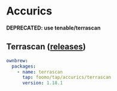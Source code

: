 # Accurics

**DEPRECATED: use tenable/terrascan**

## Terrascan ([releases](https://github.com/accurics/terrascan/releases))

```yaml
ownbrew:
  packages:
    - name: terrascan
      tap: foomo/tap/accurics/terrascan
      version: 1.18.1
```
